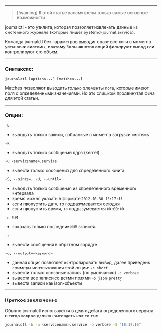 ___
>[!warning] В этой статье рассмотрены только самые основные возможности

journalctl - это утилита, которая позволяет извлекать данные из системного журнала (которые пишет systemd-journal.service).

Команда journalctl без параметров выводит сразу все логи с момента установки системы, поэтому большинство опций фильтруют вывод или контролируют его объем.

___
### Синтаксис:

`journalctl [options...] [matches...]`

Matches позволяют выводить только элементы лога, которые имеют поля с определенными значениями. Но это слишком продвинутая фича для этой статьи.

___
### Опции:

`-b`
- выводить только записи, собранные с момента загрузки системы

`-k`
- выводить только сообщений ядра (kernel)

`-u <servicename>.service`
- вывести только сообщения для определенного юнита

`-S, --since=, -U, --until=`
- выводить только сообщения из определенного временного интервала
- время можно указать в формате `2012-10-30 18:17:16`.
- если пропустить дату, то подразумевается сегодня
- если пропустить время, то подразумевается `00:00:00`

`-n NUM`
- показать только последние `NUM` записей.

`-r`
- вывести сообщения в обратном порядке

`-o, --output=<keyword>`
- данная опция позволяет контролировать вывод, далее приведены примеры использования этой опции:
`-o short`
- вывести только основные записи (по умолчанию)
`-o verbose`
- вывести все записи со всеми полями
`-o json-pretty`
- вывести записи как json-объекты

___
### Краткое заключение

Обычно journalctl используется в целях дебага определенного сервиса и тогда запрос должен выглядеть как-то так:
```bash
journalctl -b -u <servicename>.service -o verbose -S "18:17:16"
```
